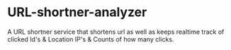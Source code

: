 # URL-shortner-analyzer
A URL shortner service that shortens url as well as keeps realtime track of clicked Id's & Location IP's &amp; Counts of how many clicks.
